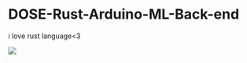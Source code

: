 # DOSE-Rust-Arduino-ML-Back-end
 i love rust language<3
 
 ![](https://www.rust-lang.org/static/images/rust-logo-blk.svg)
